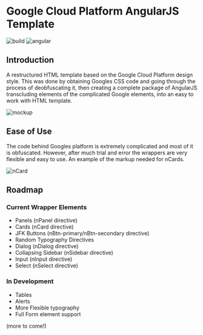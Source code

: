 # Google Cloud Platform AngularJS Template

![build](https://img.shields.io/badge/build-in%20progress-yellow.svg) ![angular](https://img.shields.io/badge/AngularJS-v1.5.5-green.svg)

## Introduction
A restructured HTML template based on the Google Cloud Platform design style. This was done by obtaining Googles CSS code and going through the process of deobfuscating it, then creating a complete package of AngularJS transcluding elements of the complicated Google elements, into an easy to work with HTML template.  

![mockup](http://i.imgur.com/gODnqFV.png)

## Ease of Use
The code behind Googles platform is extremely complicated and most of it is obfuscated. However, after much trial and error the wrappers are very flexible and easy to use. An example of the markup needed for nCards.

![nCard](https://gifyu.com/images/nCard.gif)

## Roadmap

### Current Wrapper Elements
- Panels (nPanel directive)
- Cards (nCard directive)
- JFK Buttons (nBtn-primary/nBtn-secondary directive)
- Random Typography Directives
- Dialog (nDialog directive)
- Collapsing Sidebar (nSidebar directive)
- Input (nInput directive)
- Select (nSelect directive)

### In Development
- Tables
- Alerts
- More Flexible typography
- Full Form element support

(more to come!)

